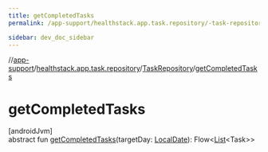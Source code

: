 ```yaml
---
title: getCompletedTasks
permalink: /app-support/healthstack.app.task.repository/-task-repository/get-completed-tasks.html

sidebar: dev_doc_sidebar
---
```

//[app-support](../../../index.html)/[healthstack.app.task.repository](../index.html)/[TaskRepository](index.html)/[getCompletedTasks](get-completed-tasks.html)



# getCompletedTasks



[androidJvm]\
abstract fun [getCompletedTasks](get-completed-tasks.html)(targetDay: [LocalDate](https://developer.android.com/reference/kotlin/java/time/LocalDate.html)): Flow&lt;[List](https://kotlinlang.org/api/latest/jvm/stdlib/kotlin.collections/-list/index.html)&lt;Task&gt;&gt;




